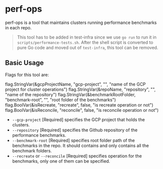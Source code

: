 # perf-ops

perf-ops is a tool that maintains clusters running performance benchmarks in
each repo. 

> This tool has to be added in test-infra since we use `go run` to run it in
> `scripts/performance-tests.sh`. After the shell script is converted to pure Go
> code and moved out of `test-infra`, this tool can be removed.

## Basic Usage

Flags for this tool are:

flag.StringVar(&gcpProjectName, "gcp-project", "", "name of the GCP project for cluster operations")
	flag.StringVar(&repoName, "repository", "", "name of the repository")
	flag.StringVar(&benchmarkRootFolder, "benchmark-root", "", "root folder of the benchmarks")
	flag.BoolVar(&isRecreate, "recreate", false, "is recreate operation or not")
	flag.BoolVar(&isReconcile, "reconcile", false, "is reconcile operation or not")

- `--gcp-project` [Required] specifies the GCP project that holds the clusters.
- `--repository` [Required] specifies the Github repository of the performance benchmarks.
- `--benchmark-root` [Required] specifies root folder path of the benchmarks in
  the repo. It should contains and only contains all the benchmark folders.
- `--recreate` or `--reconcile` [Required] specifies operation for the
  benchmarks, only one of them can be specified.

